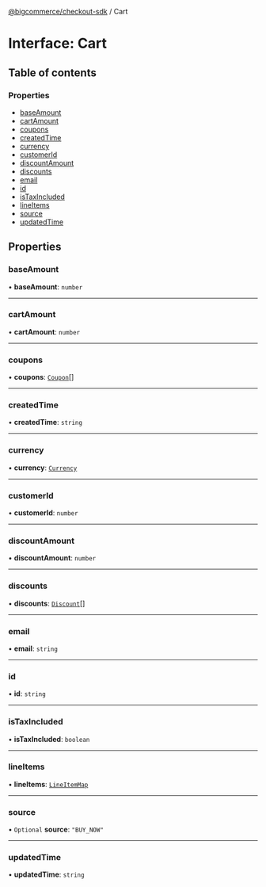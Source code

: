 [@bigcommerce/checkout-sdk](../README.md) / Cart

# Interface: Cart

## Table of contents

### Properties

- [baseAmount](Cart.md#baseamount)
- [cartAmount](Cart.md#cartamount)
- [coupons](Cart.md#coupons)
- [createdTime](Cart.md#createdtime)
- [currency](Cart.md#currency)
- [customerId](Cart.md#customerid)
- [discountAmount](Cart.md#discountamount)
- [discounts](Cart.md#discounts)
- [email](Cart.md#email)
- [id](Cart.md#id)
- [isTaxIncluded](Cart.md#istaxincluded)
- [lineItems](Cart.md#lineitems)
- [source](Cart.md#source)
- [updatedTime](Cart.md#updatedtime)

## Properties

### baseAmount

• **baseAmount**: `number`

___

### cartAmount

• **cartAmount**: `number`

___

### coupons

• **coupons**: [`Coupon`](Coupon.md)[]

___

### createdTime

• **createdTime**: `string`

___

### currency

• **currency**: [`Currency`](Currency.md)

___

### customerId

• **customerId**: `number`

___

### discountAmount

• **discountAmount**: `number`

___

### discounts

• **discounts**: [`Discount`](Discount.md)[]

___

### email

• **email**: `string`

___

### id

• **id**: `string`

___

### isTaxIncluded

• **isTaxIncluded**: `boolean`

___

### lineItems

• **lineItems**: [`LineItemMap`](LineItemMap.md)

___

### source

• `Optional` **source**: ``"BUY_NOW"``

___

### updatedTime

• **updatedTime**: `string`
